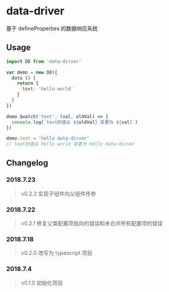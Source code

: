 # data-driver
基于 defineProperties 的数据响应系统

## Usage
```js
import DD from 'data-dirver'

var demo = new DD({
  data () {
    return {
      text: 'hello world'
    }
  }
})

demo.$watch('text', (val, oldVal) => {
  console.log(`text的值从 ${oldVal} 变更为 ${val}`)
})

demo.text = 'hello data-dirver'
// text的值从 hello world 变更为 hello data-dirver
```

## Changelog
### 2018.7.23
> v0.2.2 实现子组件向父组件传参

### 2018.7.22
> v0.2.1 修复父类配置项指向的错误和未合并所有配置项的错误

### 2018.7.18
> v0.2.0 改写为 typescript 项目

### 2018.7.4
> v0.1.0 初始化项目
